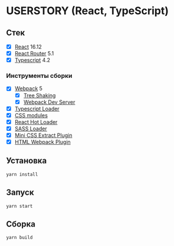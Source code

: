 # USERSTORY (React, TypeScript)

## Стек

- [x] [React](https://facebook.github.io/react/) 16.12
- [x] [React Router](https://github.com/ReactTraining/react-router) 5.1
- [x] [Typescript](https://www.typescriptlang.org/) 4.2

### Инструменты сборки

- [x] [Webpack](https://webpack.github.io) 5
  - [x] [Tree Shaking](https://medium.com/@Rich_Harris/tree-shaking-versus-dead-code-elimination-d3765df85c80)
  - [x] [Webpack Dev Server](https://github.com/webpack/webpack-dev-server)
- [x] [Typescript Loader](https://github.com/TypeStrong/ts-loader)
- [x] [CSS modules](https://github.com/css-modules/css-modules)
- [x] [React Hot Loader](https://github.com/gaearon/react-hot-loader)
- [x] [SASS Loader](https://github.com/webpack-contrib/sass-loader)
- [x] [Mini CSS Extract Plugin](https://github.com/webpack-contrib/mini-css-extract-plugin)
- [x] [HTML Webpack Plugin](https://github.com/ampedandwired/html-webpack-plugin)

## Установка

```
yarn install
```

## Запуск

```
yarn start
```

## Сборка

```
yarn build
```